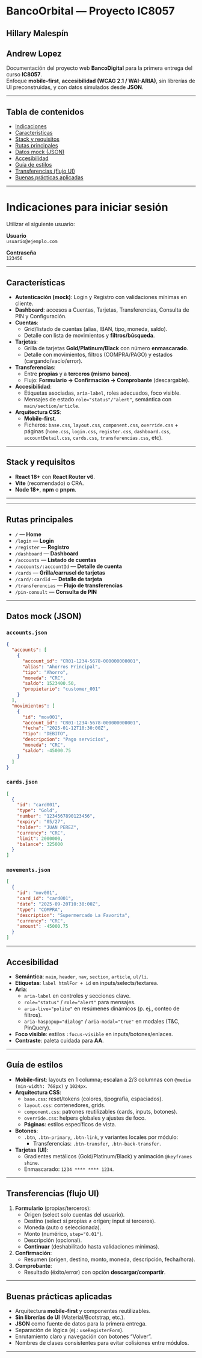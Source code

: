 # BancoOrbital — Proyecto IC8057
## Hillary Malespín
## Andrew Lopez

Documentación del proyecto web **BancoDigital** para la primera entrega del curso **IC8057**.  
Enfoque **mobile-first**, **accesibilidad (WCAG 2.1 / WAI-ARIA)**, sin librerías de UI preconstruidas, y con datos simulados desde **JSON**.

---

## Tabla de contenidos
- [Indicaciones](#indicaciones)
- [Características](#características)
- [Stack y requisitos](#stack-y-requisitos)
- [Rutas principales](#rutas-principales)
- [Datos mock (JSON)](#datos-mock-json)
- [Accesibilidad](#accesibilidad)
- [Guía de estilos](#guía-de-estilos)
- [Transferencias (flujo UI)](#transferencias-flujo-ui)
- [Buenas prácticas aplicadas](#buenas-prácticas-aplicadas)


---

# Indicaciones para iniciar sesión

Utilizar el siguiente usuario:

**Usuario**  
`usuario@ejemplo.com`

**Contraseña**  
`123456`

---

## Características
- **Autenticación (mock)**: Login y Registro con validaciones mínimas en cliente.
- **Dashboard**: accesos a Cuentas, Tarjetas, Transferencias, Consulta de PIN y Configuración.
- **Cuentas**:
  - Grid/listado de cuentas (alias, IBAN, tipo, moneda, saldo).
  - Detalle con lista de movimientos y **filtros/búsqueda**.
- **Tarjetas**:
  - Grilla de tarjetas **Gold/Platinum/Black** con número **enmascarado**.
  - Detalle con movimientos, filtros (COMPRA/PAGO) y estados (cargando/vacío/error).
- **Transferencias**:
  - Entre **propias** y a **terceros (mismo banco)**.
  - Flujo: **Formulario → Confirmación → Comprobante** (descargable).
- **Accesibilidad**:
  - Etiquetas asociadas, `aria-label`, roles adecuados, foco visible.
  - Mensajes de estado `role="status"/"alert"`, semántica con `main/section/article`.
- **Arquitectura CSS**:
  - **Mobile-first**.
  - Ficheros: `base.css`, `layout.css`, `component.css`, `override.css` + páginas (`home.css`, `login.css`, `register.css`, `dashboard.css`, `accountDetail.css`, `cards.css`, `transferencias.css`, etc).

---

## Stack y requisitos
- **React 18+** con **React Router v6**.
- **Vite** (recomendado) o CRA.
- **Node 18+**, **npm** o **pnpm**.

---


---

## Rutas principales
- `/` — **Home**
- `/login` — **Login**
- `/register` — **Registro**
- `/dashboard` — **Dashboard**
- `/accounts` — **Listado de cuentas**
- `/accounts/:accountId` — **Detalle de cuenta**
- `/cards` — **Grilla/carrusel de tarjetas**
- `/card/:cardId` — **Detalle de tarjeta**
- `/transferencias` — **Flujo de transferencias**
- `/pin-consult` — **Consulta de PIN**

---

## Datos mock (JSON)

### `accounts.json`
```json
{
  "accounts": [
    {
      "account_id": "CR01-1234-5678-000000000001",
      "alias": "Ahorros Principal",
      "tipo": "Ahorro",
      "moneda": "CRC",
      "saldo": 1523400.50,
      "propietario": "customer_001"
    }
  ],
  "movimientos": [
    {
      "id": "mov001",
      "account_id": "CR01-1234-5678-000000000001",
      "fecha": "2025-01-12T10:30:00Z",
      "tipo": "DEBITO",
      "descripcion": "Pago servicios",
      "moneda": "CRC",
      "saldo": -45000.75
    }
  ]
}
```

### `cards.json`
```json
[
  {
    "id": "card001",
    "type": "Gold",
    "number": "1234567890123456",
    "expiry": "05/27",
    "holder": "JUAN PEREZ",
    "currency": "CRC",
    "limit": 2000000,
    "balance": 325000
  }
]
```

### `movements.json`
```json
[
  {
    "id": "mov001",
    "card_id": "card001",
    "date": "2025-09-20T10:30:00Z",
    "type": "COMPRA",
    "description": "Supermercado La Favorita",
    "currency": "CRC",
    "amount": -45000.75
  }
]
```

---

## Accesibilidad
- **Semántica**: `main`, `header`, `nav`, `section`, `article`, `ul/li`.
- **Etiquetas**: `label htmlFor + id` en inputs/selects/textarea.
- **Aria**:
  - `aria-label` en controles y secciones clave.
  - `role="status"` / `role="alert"` para mensajes.
  - `aria-live="polite"` en resúmenes dinámicos (p. ej., conteo de filtros).
  - `aria-haspopup="dialog"` / `aria-modal="true"` en modales (T&C, PinQuery).
- **Foco visible**: estilos `:focus-visible` en inputs/botones/enlaces.
- **Contraste**: paleta cuidada para **AA**.


---

## Guía de estilos
- **Mobile-first**: layouts en 1 columna; escalan a 2/3 columnas con `@media (min-width: 768px)` y `1024px`.
- **Arquitectura CSS**:
  - `base.css`: reset/tokens (colores, tipografía, espaciados).
  - `layout.css`: contenedores, grids.
  - `component.css`: patrones reutilizables (cards, inputs, botones).
  - `override.css`: helpers globales y ajustes de foco.
  - **Páginas**: estilos específicos de vista.
- **Botones**:
  - `.btn`, `.btn-primary`, `.btn-link`, y variantes locales por módulo:
    - Transferencias: `.btn-transfer`, `.btn-back-transfer`.
- **Tarjetas (UI)**:
  - Gradientes metálicos (Gold/Platinum/Black) y animación `@keyframes shine`.
  - Enmascarado: `1234 **** **** 1234`.

---

## Transferencias (flujo UI)
1. **Formulario** (propias/terceros):
   - Origen (select solo cuentas del usuario).
   - Destino (select si propias ≠ origen; input si terceros).
   - Moneda (auto o seleccionada).
   - Monto (numérico, `step="0.01"`).
   - Descripción (opcional).
   - **Continuar** (deshabilitado hasta validaciones mínimas).
2. **Confirmación**:
   - Resumen (origen, destino, monto, moneda, descripción, fecha/hora).
3. **Comprobante**:
   - Resultado (éxito/error) con opción **descargar/compartir**.

---

## Buenas prácticas aplicadas
- Arquitectura **mobile-first** y componentes reutilizables.
- **Sin librerías de UI** (Material/Bootstrap, etc.).
- **JSON** como fuente de datos para la primera entrega.
- Separación de lógica (ej.: `useRegisterForm`).
- Enrutamiento claro y navegación con botones “Volver”.
- Nombres de clases consistentes para evitar colisiones entre módulos.

---
